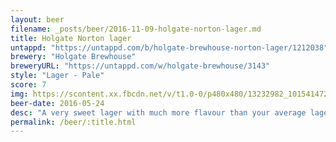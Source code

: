 ```yaml
---
layout: beer
filename: _posts/beer/2016-11-09-holgate-norton-lager.md
title: Holgate Norton lager
untappd: "https://untappd.com/b/holgate-brewhouse-norton-lager/1212038"
brewery: "Holgate Brewhouse"
breweryURL: "https://untappd.com/w/holgate-brewhouse/3143"
style: "Lager - Pale"
score: 7
img: https://scontent.xx.fbcdn.net/v/t1.0-0/p480x480/13232982_10154147274688745_9124860390189621549_n.jpg?oh=4976f236f38b3280f32bd96627e0b1ee&oe=5923AA37
beer-date: 2016-05-24
desc: "A very sweet lager with much more flavour than your average lager"
permalink: /beer/:title.html
---
```

